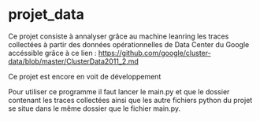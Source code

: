 # projet_data
Ce projet consiste à annalyser grâce au machine leanring les traces collectées à partir des données opérationnelles de Data Center du Google accéssible grâce à ce lien : 
https://github.com/google/cluster-data/blob/master/ClusterData2011_2.md

Ce projet est encore en voit de développement

Pour utiliser ce programme il faut lancer le main.py et que le dossier contenant les traces collectées ainsi que les autre fichiers python du projet se situe dans le même dossier que le fichier main.py.
